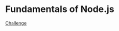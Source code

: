 <h1>Fundamentals of Node.js</h1>

<p>
  <a href="https://github.com/Rocketseat/bootcamp-gostack-desafios/tree/master/desafio-fundamentos-nodejs">Challenge</a>
</p>
